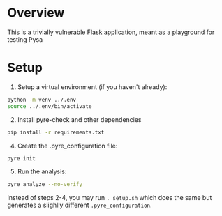 # Overview
This is a trivially vulnerable Flask application, meant as a playground for
testing Pysa

# Setup
1. Setup a virtual environment (if you haven't already):
```bash
python -m venv ../.env
source ../.env/bin/activate
```

2. Install pyre-check and other dependencies
```bash
pip install -r requirements.txt
```

4. Create the .pyre_configuration file:
```bash
pyre init
```

5. Run the analysis:
```bash
pyre analyze --no-verify
````

Instead of steps 2-4, you may run `. setup.sh` which does the same but generates a slighlly
different `.pyre_configuration`.